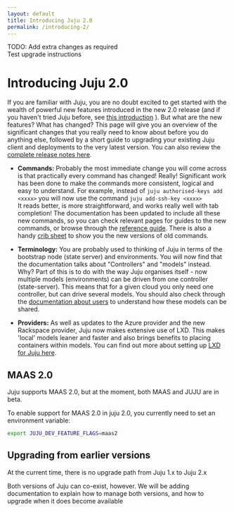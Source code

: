 ```yaml
---
layout: default
title: Introducing Juju 2.0  
permalink: /introducing-2/
---
```

TODO: Add extra changes as required  
      Test upgrade instructions  

# Introducing Juju 2.0

If you are familiar with Juju, you are no doubt excited to get started with the
wealth of powerful new features introduced in the new 2.0 release (and if you 
haven't tried Juju before, see [this introduction](./about-juju.html) ). But 
what are the new features? What has changed? 
This page will give you an overview of the significant changes that you really
need to know about before you do anything else, followed by a short guide to 
upgrading your existing Juju client and deployments to the very latest version.
You can also review the [complete release notes here](./temp-release-notes.md).

 - **Commands:** Probably the most immediate change you will come across is that
practically every command has changed! Really! Significant work has been done to
make the commands more consistent, logical and easy to understand. For example, 
instead of ```juju authorised-keys add <xxxx>``` you will now use the command
   ```juju add-ssh-key <xxxx>```    
   It reads better, is more straightforward, and 
works really well with tab completion! The documentation has been updated to
include all these new commands, so you can check relevant pages for guides to
the new commands, or browse through the [reference guide](./commands.html).
There is also a handy [crib sheet](./command-changes.html) to show you the new
versions of old commands.

 - **Terminology:** You are probably used to thinking of Juju in terms of the 
bootstrap node (state server) and environments. You will now find that the 
documentation talks about "Controllers" and "models" instead. Why? Part of this
is to do with the way Juju organises itself - now multiple models (environments)
can be driven from one controller (state-server). This means that for a given
cloud you only need one controller, but can drive several models. You should 
also check through the [documentation about users][users]
to understand how these models can be shared.

  - **Providers:** As well as updates to the Azure provider and the new 
Rackspace provider, Juju now makes extensive use of LXD. This makes 'local' 
models leaner and faster and also brings benefits to placing containers within 
models. You can find out more about setting up 
[LXD for Juju here][lxd].

## MAAS 2.0

Juju supports MAAS 2.0, but at the moment, both MAAS and JUJU are in beta.

To enable support for MAAS 2.0 in juju 2.0, you currently need to set an
environment variable:

```bash
export JUJU_DEV_FEATURE_FLAGS=maas2
```


## Upgrading from earlier versions

At the current time, there is no upgrade path from Juju 1.x to Juju 2.x

Both versions of Juju can co-exist, however. We will be adding documentation
to explain how to manage both versions, and how to upgrade when it does become
available


[lxd]: ./clouds-LXD.html
[users]: ./users.html
